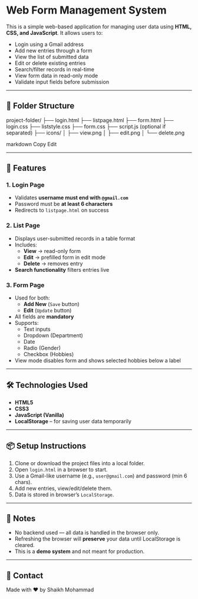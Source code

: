 # Web Form Management System

This is a simple web-based application for managing user data using **HTML, CSS, and JavaScript**. It allows users to:

- Login using a Gmail address
- Add new entries through a form
- View the list of submitted data
- Edit or delete existing entries
- Search/filter records in real-time
- View form data in read-only mode
- Validate input fields before submission

---

## 📁 Folder Structure

project-folder/
├── login.html
├── listpage.html
├── form.html
├── login.css
├── liststyle.css
├── form.css
├── script.js (optional if separated)
├── icons/
│ ├── view.png
│ ├── edit.png
│ └── delete.png

markdown
Copy
Edit

---

## 🚀 Features

### 1. Login Page
- Validates **username must end with `@gmail.com`**
- Password must be **at least 6 characters**
- Redirects to `listpage.html` on success

### 2. List Page
- Displays user-submitted records in a table format
- Includes:
  - **View** → read-only form
  - **Edit** → prefilled form in edit mode
  - **Delete** → removes entry
- **Search functionality** filters entries live

### 3. Form Page
- Used for both:
  - **Add New** (`Save` button)
  - **Edit** (`Update` button)
- All fields are **mandatory**
- Supports:
  - Text inputs
  - Dropdown (Department)
  - Date
  - Radio (Gender)
  - Checkbox (Hobbies)
- View mode disables form and shows selected hobbies below a label

---

## 🛠 Technologies Used

- **HTML5**
- **CSS3**
- **JavaScript (Vanilla)**
- **LocalStorage** – for saving user data temporarily

---

## 📦 Setup Instructions

1. Clone or download the project files into a local folder.
2. Open `login.html` in a browser to start.
3. Use a Gmail-like username (e.g., `user@gmail.com`) and password (min 6 chars).
4. Add new entries, view/edit/delete them.
5. Data is stored in browser’s `LocalStorage`.

---

## 📝 Notes

- No backend used — all data is handled in the browser only.
- Refreshing the browser will **preserve** your data until LocalStorage is cleared.
- This is a **demo system** and not meant for production.

---

## 📧 Contact

Made with ❤️ by Shaikh Mohammad  
